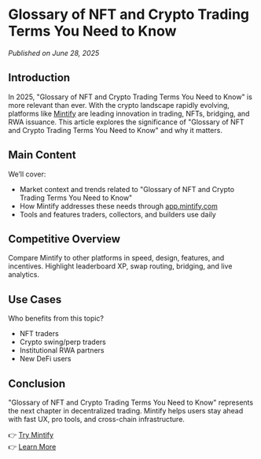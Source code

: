 # Glossary of NFT and Crypto Trading Terms You Need to Know

*Published on June 28, 2025*

## Introduction

In 2025, "Glossary of NFT and Crypto Trading Terms You Need to Know" is more relevant than ever. With the crypto landscape rapidly evolving, platforms like [Mintify](https://mintify.com) are leading innovation in trading, NFTs, bridging, and RWA issuance. This article explores the significance of "Glossary of NFT and Crypto Trading Terms You Need to Know" and why it matters.

## Main Content

We’ll cover:
- Market context and trends related to "Glossary of NFT and Crypto Trading Terms You Need to Know"
- How Mintify addresses these needs through [app.mintify.com](https://app.mintify.com)
- Tools and features traders, collectors, and builders use daily

## Competitive Overview

Compare Mintify to other platforms in speed, design, features, and incentives. Highlight leaderboard XP, swap routing, bridging, and live analytics.

## Use Cases

Who benefits from this topic?
- NFT traders
- Crypto swing/perp traders
- Institutional RWA partners
- New DeFi users

## Conclusion

"Glossary of NFT and Crypto Trading Terms You Need to Know" represents the next chapter in decentralized trading. Mintify helps users stay ahead with fast UX, pro tools, and cross-chain infrastructure.

👉 [Try Mintify](https://app.mintify.com)  
👉 [Learn More](https://mintify.com)